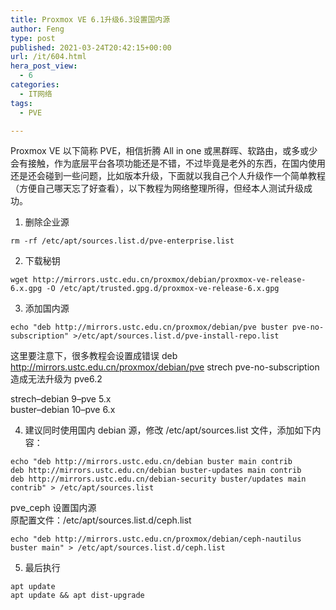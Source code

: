 ```yaml
---
title: Proxmox VE 6.1升级6.3设置国内源
author: Feng
type: post
published: 2021-03-24T20:42:15+00:00
url: /it/604.html
hera_post_view:
  - 6
categories:
  - IT网络
tags:
  - PVE

---
```

Proxmox VE 以下简称 PVE，相信折腾 All in one 或黑群晖、软路由，或多或少会有接触，作为底层平台各项功能还是不错，不过毕竟是老外的东西，在国内使用还是还会碰到一些问题，比如版本升级，下面就以我自己个人升级作一个简单教程（方便自己哪天忘了好查看），以下教程为网络整理所得，但经本人测试升级成功。

<!--more-->

  1. 删除企业源

<pre><code class="">rm -rf /etc/apt/sources.list.d/pve-enterprise.list
</code></pre>

<ol start="2">
  <li>
    下载秘钥
  </li>
</ol>

<pre><code class="">wget http://mirrors.ustc.edu.cn/proxmox/debian/proxmox-ve-release-6.x.gpg -O /etc/apt/trusted.gpg.d/proxmox-ve-release-6.x.gpg
</code></pre>

<ol start="3">
  <li>
    添加国内源
  </li>
</ol>

<pre><code class="">echo "deb http://mirrors.ustc.edu.cn/proxmox/debian/pve buster pve-no-subscription" &gt;/etc/apt/sources.list.d/pve-install-repo.list
</code></pre>

这里要注意下，很多教程会设置成错误 deb <http://mirrors.ustc.edu.cn/proxmox/debian/pve> strech pve-no-subscription 造成无法升级为 pve6.2

strech&#8211;debian 9&#8211;pve 5.x  
buster&#8211;debian 10&#8211;pve 6.x

<ol start="4">
  <li>
    建议同时使用国内 debian 源，修改 /etc/apt/sources.list 文件，添加如下内容：
  </li>
</ol>

<pre><code class="">echo "deb http://mirrors.ustc.edu.cn/debian buster main contrib
deb http://mirrors.ustc.edu.cn/debian buster-updates main contrib
deb http://mirrors.ustc.edu.cn/debian-security buster/updates main contrib" &gt; /etc/apt/sources.list
</code></pre>

pve_ceph 设置国内源  
原配置文件：/etc/apt/sources.list.d/ceph.list

<pre><code class="">echo "deb http://mirrors.ustc.edu.cn/proxmox/debian/ceph-nautilus buster main" &gt; /etc/apt/sources.list.d/ceph.list
</code></pre>

<ol start="5">
  <li>
    最后执行
  </li>
</ol>

    
    apt update
    apt update && apt dist-upgrade